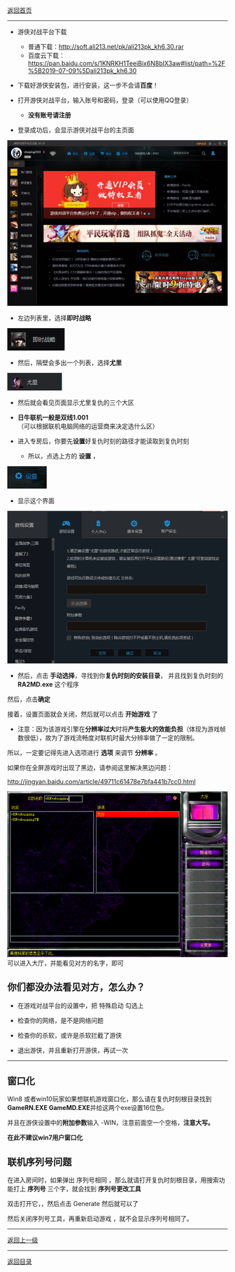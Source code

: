 [返回首页](./Home)

***

- 游侠对战平台下载
    - 普通下载：http://soft.ali213.net/pk/ali213pk_kh6.30.rar
    - 百度云下载：https://pan.baidu.com/s/1KNRKH1TeeiBix6N8bIX3aw#list/path=%2F%5B2019-07-09%5Dali213pk_kh6.30

 - 下载好游侠安装包，进行安装，这一步不会请**百度**！



 - 打开游侠对战平台，输入账号和密码，登录（可以使用QQ登录）

   - **没有账号请注册**


  - 登录成功后，会显示游侠对战平台的主页面

 ![](./yx1.png)

   - 左边列表里，选择**即时战略**

![](./yx3.png)

   - 然后，隔壁会多出一个列表，选择**尤里**

![](./yx2.png)



   - 然后就会看见页面显示尤里复仇的三个大区



 - **日牛联机一般是双线1.001**   （可以根据联机电脑网络的运营商来决定选什么区）



 - 进入专房后，你要先**设置**好复仇时刻的路径才能读取到复仇时刻


   - 所以，点选上方的 **设置**   ，

![](./yx4.png)


   - 显示这个界面

![](./yx5.png)

   - 然后，点击 **手动选择**，寻找到你**复仇时刻的安装目录**， 并且找到复仇时刻的  **RA2MD.exe**  这个程序


然后，点击**确定**


接着，设置页面就会关闭，然后就可以点击 **开始游戏** 了


- 注意：因为该游戏引擎在**分辨率过大**时将**产生极大的效能负担**（体现为游戏帧数很低），故为了游戏流畅度对联机时最大分辨率做了一定的限制。

所以，一定要记得先进入选项进行 **选项** 来调节 **分辨率** 。

如果你在全屏游戏时出现了黑边，请参阅这里解决黑边问题：

http://jingyan.baidu.com/article/49711c61478e7bfa441b7cc0.html


![](./gayman.png)
可以进入大厅，并能看见对方的名字，即可



 
## 你们都没办法看见对方，怎么办？
 
- 在游戏对战平台的设置中，把
特殊启动 勾选上

- 检查你的网络，是不是网络问题

- 检查你的杀软，或许是杀软拦截了游侠

- 退出游侠，并且重新打开游侠，再试一次

-------------------------------------------------------------------------------------------------------------------------------

## 窗口化

Win8 或者win10玩家如果想联机游戏窗口化，那么请在复仇时刻根目录找到**GameRN.EXE GameMD.EXE**并给这两个exe设置16位色。

并且在游侠设置中的**附加参数**输入 -WIN，注意前面空一个空格，**注意大写。**

**在此不建议win7用户窗口化**





## 联机序列号问题

在进入房间时，如果弹出  序列号相同  ，那么就请打开复仇时刻根目录，用搜索功能打上 **序列号** 三个字，就会找到 **序列号更改工具**

双击打开它，，然后点击 Generate 然后就可以了

然后关闭序列号工具，再重新启动游戏  ，就不会显示序列号相同了。


***
[返回上一级](./使用第三方对战平台)

***

[返回目录](./常见问题指南)


